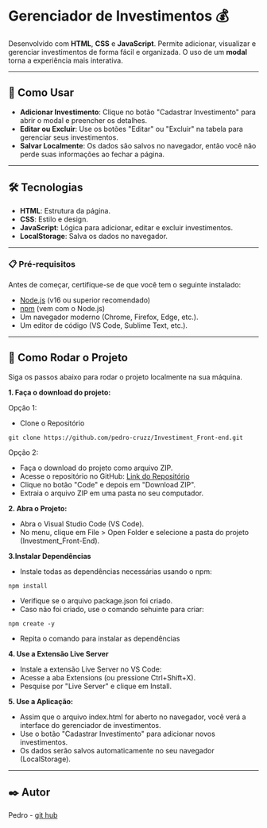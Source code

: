 # Gerenciador de Investimentos 💰

Desenvolvido com **HTML**, **CSS** e **JavaScript**. Permite adicionar, visualizar e gerenciar investimentos de forma fácil e organizada. O uso de um **modal** torna a experiência mais interativa.

---

## 🚀 Como Usar

- **Adicionar Investimento**: Clique no botão "Cadastrar Investimento" para abrir o modal e preencher os detalhes.
- **Editar ou Excluir**: Use os botões "Editar" ou "Excluir" na tabela para gerenciar seus investimentos.
- **Salvar Localmente**: Os dados são salvos no navegador, então você não perde suas informações ao fechar a página.

---

## 🛠️ Tecnologias

- **HTML**: Estrutura da página.
- **CSS**: Estilo e design.
- **JavaScript**: Lógica para adicionar, editar e excluir investimentos.
- **LocalStorage**: Salva os dados no navegador.

---

### 📋 Pré-requisitos

Antes de começar, certifique-se de que você tem o seguinte instalado:
- [Node.js](https://nodejs.org/) (v16 ou superior recomendado)
- [npm](https://www.npmjs.com/) (vem com o Node.js)
- Um navegador moderno (Chrome, Firefox, Edge, etc.).
- Um editor de código (VS Code, Sublime Text, etc.).

---

## 🚀 Como Rodar o Projeto

Siga os passos abaixo para rodar o projeto localmente na sua máquina.

**1. Faça o download do projeto:**

Opção 1:

- Clone o Repositório

```bath
git clone https://github.com/pedro-cruzz/Investiment_Front-end.git
```

Opção 2:

- Faça o download do projeto como arquivo ZIP.
- Acesse o repositório no GitHub: [Link do Repositório](https://github.com/pedro-cruzz/Investiment_Front-end.git)
- Clique no botão "Code" e depois em "Download ZIP".
- Extraia o arquivo ZIP em uma pasta no seu computador.

**2. Abra o Projeto:**

- Abra o Visual Studio Code (VS Code).
- No menu, clique em File > Open Folder e selecione a pasta do projeto (Investment_Front-End).

**3.Instalar Dependências**

- Instale todas as dependências necessárias usando o npm:
```bath
npm install
```
- Verifique se o arquivo package.json foi criado.
- Caso não foi criado, use o comando sehuinte para criar:
```bath
npm create -y
```
- Repita o comando para instalar as dependências

**4. Use a Extensão Live Server**

- Instale a extensão Live Server no VS Code:
- Acesse a aba Extensions (ou pressione Ctrl+Shift+X).
- Pesquise por "Live Server" e clique em Install.

**5. Use a Aplicação:**

- Assim que o arquivo index.html for aberto no navegador, você verá a interface do gerenciador de investimentos.
- Use o botão "Cadastrar Investimento" para adicionar novos investimentos.
- Os dados serão salvos automaticamente no seu navegador (LocalStorage).

---

## ✒️ Autor
Pedro - [git hub](https://github.com/pedro-cruzz)



